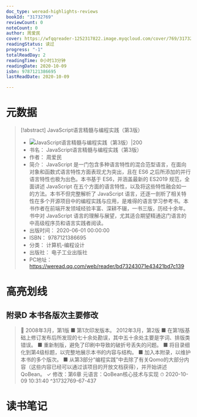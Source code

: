 ```yaml
---
doc_type: weread-highlights-reviews
bookId: "31732769"
reviewCount: 0
noteCount: 0
author: 周爱民
cover: https://wfqqreader-1252317822.image.myqcloud.com/cover/769/31732769/t7_31732769.jpg
readingStatus: 读过
progress: "-1"
totalReadDay: 2
readingTime: 0小时13分钟
readingDate: 2020-10-09
isbn: 9787121386695
lastReadDate: 2020-10-09

---
```

# 元数据
> [!abstract] JavaScript语言精髓与编程实践（第3版）
> - ![ JavaScript语言精髓与编程实践（第3版）|200](https://wfqqreader-1252317822.image.myqcloud.com/cover/769/31732769/t7_31732769.jpg)
> - 书名： JavaScript语言精髓与编程实践（第3版）
> - 作者： 周爱民
> - 简介： JavaScript 是一门包含多种语言特性的混合范型语言，在面向对象和函数式语言特性方面表现尤为突出，且在 ES6 之后所添加的并行语言特性也极为出色。本书基于 ES6，并涵盖最新的 ES2019 规范，全面讲述 JavaScript 在五个方面的语言特性，以及将这些特性融会如一的方法。本书不但完整解析了 JavaScript 语言，还逐一剖析了相关特性在多个开源项目中的编程实践与应用，是难得的语言学习参考书。本书作者在前端开发领域经验丰富、深耕不辍，一书三版，历经十余年。书中对 JavaScript 语言的理解与展望，尤其适合期望精通这门语言的中高级程序员和语言实践者阅读。
> - 出版时间： 2020-06-01 00:00:00
> - ISBN： 9787121386695
> - 分类： 计算机-编程设计
> - 出版社： 电子工业出版社
> - PC地址：https://weread.qq.com/web/reader/bd73243071e43421bd7c139

# 高亮划线

## 附录D 本书各版次主要修改

> 📌 2008年3月，第1版
   ■ 第1次印发版本。
   2012年3月，第2版
   ■ 在第1版基础上修订发布后所发现的七十余处勘误，其中五十余处主要是字词、排版类错误。
   ■ 重新制版，避免了印刷中导致的破折号丢失的问题。
   ■ 将目录细化到第4级标题，以完整地展示本书的内容与结构。
   ■ 加入本附录，以维护本书的多个版次。
   ■ 从第3部分“编程实践”中去除了有关Qomo的大部分内容（这些内容已经可以通过该项目的开放文档获得），并开始讲述QoBean。
   ✓ 修改：第6章 元语言：QoBean核心技术与实现 
> ⏱ 2020-10-09 10:31:40 ^31732769-67-437

# 读书笔记
